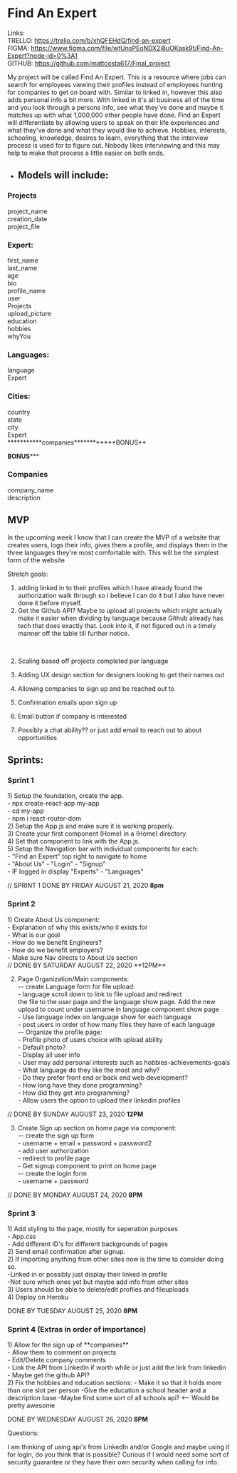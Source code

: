 # Find An Expert

Links:<br>
TRELLO: https://trello.com/b/xhQFEHdQ/find-an-expert<br>
FIGMA: https://www.figma.com/file/wtUnsPEoNDX2i8uOKask9t/Find-An-Expert?node-id=0%3A1<br>
GITHUB: https://github.com/mattcosta617/Final_project<br>

My project will be called Find An Expert. This is a resource where jobs can search for
employees viewing their profiles instead of employees hunting for companies to get on
board with. Similar to linked in, however this also adds personal info a bit more.
With linked in it's all business all of the time and you look through a persons info,
see what they've done and maybe it matches up with what 1,000,000 other people have done. Find an Expert will differentiate by allowing users to speak on their life experiences and what they've done and what they would like to achieve. Hobbies, interests, schooling, knowledge, desires to learn, everything that the interview process is used for to figure out. Nobody likes interviewing and this may help to make that process a little easier on both ends. 

- <h2>Models will include:</h2>

<h3>Projects</h3>
project_name<br>
creation_date<br>
project_file<br>

<h3>Expert:</h3>
first_name<br>
last_name <br>
age<br>
bio<br>
profile_name<br>
user<br>
Projects<br>
upload_picture<br>
education<br>
hobbies<br>
whyYou<br>


<h3>Languages:</h3>
language<br>
Expert<br>


<h3>Cities:</h3>
country<br>
state<br>
city<br>
Expert<br>
***********companies************BONUS**<br>

**********BONUS*************
<h3>Companies</h3>
company_name<br>
description<br>





<h2>MVP</h2>
In the upcoming week I know that I can create the MVP of a website that creates users, logs their info, gives them a profile, and displays them in the three languages they're most comfortable with. This will be the simplest form of the website

Stretch goals: 
1) adding linked in to their profiles which I have already found the authorization walk through so I believe I can do it but I also have never done it before myself.
2) Get the Github API? Maybe to upload all projects which might actually make it easier when dividing by language because Github already has tech that does exactly that. Look into it, if not figured out in a timely manner off the table till further notice. 
<br> 

2) Scaling based off projects completed per language<br>

3) Adding UX design section for designers looking to get their names out<br>

4) Allowing companies to sign up and be reached out to <br>

5) Confirmation emails upon sign up <br>

6) Email button if company is interested <br>

7) Possibly a chat ability?? or just add email to reach out to about opportunities<br>



<h2>Sprints:</h2>


<h3>Sprint 1</h3>
1) Setup the foundation, create the app.<br>
    - npx create-react-app my-app<br>
    - cd my-app<br>
    - npm i react-router-dom<br>
2) Setup the App.js and make sure it is working properly.<br>
3) Create your first component (Home) in a (Home) directory.<br>
4) Set that component to link with the App.js.<br>
5) Setup the Navigation bar with individual components for each:<br>
    - "Find an Expert" top right to navigate to home<br>
    - "About Us" - "Login" - "Signup"<br>
    - IF logged in display "Experts" - "Languages"<br>

// SPRINT 1 DONE BY FRIDAY AUGUST 21, 2020 **8pm**<br>

<h3>Sprint 2</h3>
1) Create About Us component:<br>
    - Explanation of why this exists/who it exists for<br>
    - What is our goal<br>
    - How do we benefit Engineers?<br>
    - How do we benefit employers?<br>
    - Make sure Nav directs to About Us section<br>
// DONE BY SATURDAY AUGUST 22, 2020 **12PM**<br>

2) Page Organization/Main components:<br>
    -- create Language form for file upload: <br>
        - language scroll down to link to file upload and redirect<br>
        the file to the user page and the language show page. Add the new upload to count under username in language component show page<br>
        - Use language index on language show for each language<br>
        - post users in order of how many files they have of each language<br>
    -- Organize the profile page:<br>
        - Profile photo of users choice with upload ability<br>
        - Default photo?<br>
        - Display all user info<br>
        - User may add personal interests such as hobbies-achievements-goals<br>
        - What language do they like the most and why?<br>
        - Do they prefer front end or back end web development?<br>
        - How long have they done programming?<br>
        - How did they get into programming?<br>
        - Allow users the option to upload their linkedin profiles<br>


// DONE BY SUNDAY AUGUST 23, 2020 **12PM**<br>

3) Create Sign up section on home page via component:<br>
    -- create the sign up form <br>
        - username + email + password + password2 <br>
        - add user authorization <br>
        - redirect to profile page <br>
        - Get signup component to print on home page<br>
    -- create the login form<br>
        - username + password<br>

// DONE BY MONDAY AUGUST 24, 2020 **8PM**<br>

<h3>Sprint 3</h3>
1) Add styling to the page, mostly for seperation purposes<br>
    - App.css<br>
    - Add different ID's for different backgrounds of pages <br>
2) Send email confirmation after signup.<br>
2) If importing anything from other sites now is the time to consider doing so.<br>
    -Linked in or possibly just display their linked in profile<br>
    -Not sure which ones yet but maybe add info from other sites<br>
3) Users should be able to delete/edit profiles and fileuploads<br>
4) Deploy on Heroku

DONE BY TUESDAY AUGUST 25, 2020 **8PM**<br>

<h3>Sprint 4 (Extras in order of importance)</h3>
1) Allow for the sign up of **companies**<br>
    - Allow them to comment on projects<br>
    - Edit/Delete company comments<br>
    - Link the API from Linkedin if worth while or just add the link from linkedin<br>
    - Maybe get the github API? <br>
2) Fix the hobbies and education sections:
    - Make it so that it holds more than one slot per person
    -Give the education a school header and a description base
    -Maybe find some sort of all schools api? <-- Would be pretty awesome


DONE BY WEDNESDAY AUGUST 26, 2020 **8PM**<br>



Questions:

I am thinking of using api's from LinkedIn and/or Google and maybe using it for login, do you think that is possible? Curious if I would need some sort of security guarantee or they have their own security when calling for info.

